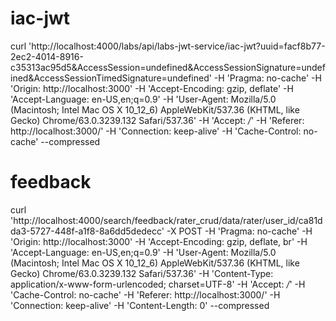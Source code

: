 # iac-jwt
curl 'http://localhost:4000/labs/api/labs-jwt-service/iac-jwt?uuid=facf8b77-2ec2-4014-8916-c35313ac95d5&AccessSession=undefined&AccessSessionSignature=undefined&AccessSessionTimedSignature=undefined' -H 'Pragma: no-cache' -H 'Origin: http://localhost:3000' -H 'Accept-Encoding: gzip, deflate' -H 'Accept-Language: en-US,en;q=0.9' -H 'User-Agent: Mozilla/5.0 (Macintosh; Intel Mac OS X 10_12_6) AppleWebKit/537.36 (KHTML, like Gecko) Chrome/63.0.3239.132 Safari/537.36' -H 'Accept: */*' -H 'Referer: http://localhost:3000/' -H 'Connection: keep-alive' -H 'Cache-Control: no-cache' --compressed

# feedback
curl 'http://localhost:4000/search/feedback/rater_crud/data/rater/user_id/ca81dda3-5727-448f-a1f8-8a6dd5dedecc' -X POST -H 'Pragma: no-cache' -H 'Origin: http://localhost:3000' -H 'Accept-Encoding: gzip, deflate, br' -H 'Accept-Language: en-US,en;q=0.9' -H 'User-Agent: Mozilla/5.0 (Macintosh; Intel Mac OS X 10_12_6) AppleWebKit/537.36 (KHTML, like Gecko) Chrome/63.0.3239.132 Safari/537.36' -H 'Content-Type: application/x-www-form-urlencoded; charset=UTF-8' -H 'Accept: */*' -H 'Cache-Control: no-cache' -H 'Referer: http://localhost:3000/' -H 'Connection: keep-alive' -H 'Content-Length: 0' --compressed